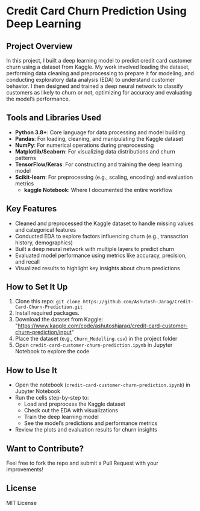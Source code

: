 # Credit Card Churn Prediction Using Deep Learning

## Project Overview
In this project, I built a deep learning model to predict credit card customer churn using a dataset from Kaggle. My work involved loading the dataset, performing data cleaning and preprocessing to prepare it for modeling, and conducting exploratory data analysis (EDA) to understand customer behavior. I then designed and trained a deep neural network to classify customers as likely to churn or not, optimizing for accuracy and evaluating the model’s performance.

## Tools and Libraries Used
- **Python 3.8+**: Core language for data processing and model building
- **Pandas**: For loading, cleaning, and manipulating the Kaggle dataset
- **NumPy**: For numerical operations during preprocessing
- **Matplotlib/Seaborn**: For visualizing data distributions and churn patterns
- **TensorFlow/Keras**: For constructing and training the deep learning model
- **Scikit-learn**: For preprocessing (e.g., scaling, encoding) and evaluation metrics
  - **kaggle Notebook**: Where I documented the entire workflow

## Key Features
- Cleaned and preprocessed the Kaggle dataset to handle missing values and categorical features
- Conducted EDA to explore factors influencing churn (e.g., transaction history, demographics)
- Built a deep neural network with multiple layers to predict churn
- Evaluated model performance using metrics like accuracy, precision, and recall
- Visualized results to highlight key insights about churn predictions

## How to Set It Up
1. Clone this repo: `git clone https://github.com/Ashutosh-Jarag/Credit-Card-Churn-Prediction.git`
2. Install required packages.
3. Download the dataset from Kaggle: "https://www.kaggle.com/code/ashutoshjarag/credit-card-customer-churn-prediction/input"
4. Place the dataset (e.g., `Churn_Modelling.csv`) in the project folder
5. Open `credit-card-customer-churn-prediction.ipynb` in Jupyter Notebook to explore the code

## How to Use It
- Open the notebook (`credit-card-customer-churn-prediction.ipynb`) in Jupyter Notebook
- Run the cells step-by-step to:
  - Load and preprocess the Kaggle dataset
  - Check out the EDA with visualizations
  - Train the deep learning model
  - See the model’s predictions and performance metrics
- Review the plots and evaluation results for churn insights

## Want to Contribute?
Feel free to fork the repo and submit a Pull Request with your improvements!

## License
MIT License
